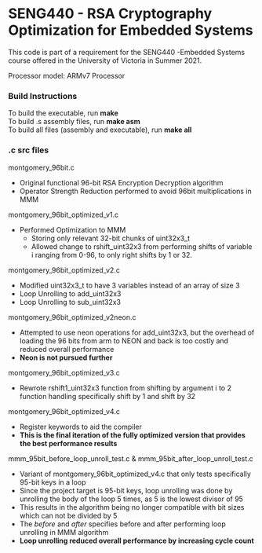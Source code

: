 # SENG440 - RSA Cryptography Optimization for Embedded Systems
This code is part of a requirement for the SENG440 -Embedded Systems course offered in the University of Victoria in Summer 2021.

Processor model: ARMv7 Processor

### Build Instructions
To build the executable, run **make**\
To build .s assembly files, run **make asm**\
To build all files (assembly and executable), run **make all**

### .c src files
montgomery_96bit.c
- Original functional 96-bit RSA Encryption Decryption algorithm
- Operator Strength Reduction performed to avoid 96bit multiplications in MMM
	
montgomery_96bit_optimized_v1.c
- Performed Optimization to MMM
    - Storing only relevant 32-bit chunks of uint32x3_t
    - Allowed change to rshift_uint32x3 from performing shifts of variable i ranging from 0-96, to only right shifts by 1 or 32.
	
montgomery_96bit_optimized_v2.c
- Modified uint32x3_t to have 3 variables instead of an array of size 3
- Loop Unrolling to add_uint32x3
- Loop Unrolling to sub_uint32x3

montgomery_96bit_optimized_v2neon.c
- Attempted to use neon operations for add_uint32x3, but the overhead of loading the 96 bits from arm to NEON and back is too costly and reduced overall performance
- **Neon is not pursued further**

montgomery_96bit_optimized_v3.c
- Rewrote rshift1_uint32x3 function from shifting by argument i to 2 function handling specifically shift by 1 and shift by 32

montgomery_96bit_optimized_v4.c
- Register keywords to aid the compiler
- **This is the final iteration of the fully optimized version that provides the best performance results**

mmm_95bit_before_loop_unroll_test.c & mmm_95bit_after_loop_unroll_test.c
- Variant of montgomery_96bit_optimized_v4.c that only tests specifically 95-bit keys in a loop
- Since the project target is 95-bit keys, loop unrolling was done by unrolling the body of the loop 5 times, as 5 is the lowest divisor of 95
- This results in the algorithm being no longer compatible with bit sizes which can not be divided by 5
- The <em>before</em> and <em>after</em> specifies before and after performing loop unrolling in MMM algorithm
- **Loop unrolling reduced overall performance by increasing cycle count**
